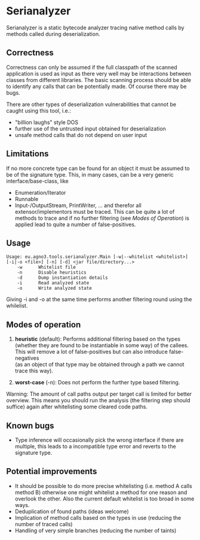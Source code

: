 # Serianalyzer

Serianalyzer is a static bytecode analyzer tracing native method calls by methods called during deserialization.


## Correctness

Correctness can only be assumed if the full classpath of the scanned application is used as input 
as there very well may be interactions between classes from different libraries. 
The basic scanning process should be able to identify any calls that can be potentially made. 
Of course there may be bugs.

There are other types of deserialization vulnerabilities that cannot be caught using this tool, i.e.:
- "billion laughs" style DOS
- further use of the untrusted input obtained for deserialization
- unsafe method calls that do not depend on user input

## Limitations

If no more concrete type can be found for an object it must be assumed to be of the signature type. 
This, in many cases, can be a very generic interface/base-class, like
* Enumeration/Iterator
* Runnable
* Input-/OutputStream, PrintWriter, ...
and therefor all extensor/implementors must be traced. This can be quite a lot of methods to trace
and if no further filtering (see *Modes of Operation*) is applied lead to quite a number of false-positives.

## Usage

```
Usage: eu.agno3.tools.serianalyzer.Main [-w|--whitelist <whitelist>] [-i|-o <file>] [-n] [-d] <jar file/directory...>
    -w      Whitelist file
    -n      Disable heuristics
    -d      Dump instantiation details
    -i      Read analyzed state
    -o      Write analyzed state
```

Giving -i and -o at the same time performs another filtering round using the whilelist.

## Modes of operation

1. **heuristic** (default):
   Performs additional filtering based on the types (whether they are found to be instantiable in some way) 
   of the callees.  This will remove a lot of false-positives but can also introduce false-negatives  
   (as an object of that type may be obtained through a path we cannot trace this way).
   
2. **worst-case** (-n):
   Does not perform the further type based filtering. 

Warning: The amount of call paths output per target call is limited for better overview. 
This means you should run the analysis (the filtering step should suffice) again after 
whitelisting some cleared code paths.    

## Known bugs
* Type inference will occasionally pick the wrong interface if there are multiple, 
  this leads to a incompatible type error and reverts to the signature type. 
   
## Potential improvements
* It should be possible to do more precise whitelisting (i.e. method A calls method B)
  otherwise one might whitelist a method for one reason and overlook the other.
  Also the current default whitelist is too broad in some ways.
* Deduplication of found paths (ideas welcome)
* Implication of method calls based on the types in use (reducing the number of traced calls)
* Handling of very simple branches (reducing the number of taints)